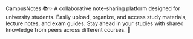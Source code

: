 CampusNotes 📚✨
A collaborative note-sharing platform designed for university students. Easily upload, organize, and access study materials, lecture notes, and exam guides. Stay ahead in your studies with shared knowledge from peers across different courses. 🚀
